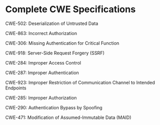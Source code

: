 

# Complete CWE Specifications

CWE-502: Deserialization of Untrusted Data

CWE-863: Incorrect Authorization

CWE-306: Missing Authentication for Critical Function

CWE-918: Server-Side Request Forgery (SSRF)

CWE-284: Improper Access Control

CWE-287: Improper Authentication

CWE-923: Improper Restriction of Communication Channel to Intended Endpoints

CWE-285: Improper Authorization

CWE-290: Authentication Bypass by Spoofing

CWE-471: Modification of Assumed-Immutable Data (MAID)